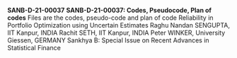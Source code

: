 **SANB-D-21-00037**
**SANB-D-21-00037: Codes, Pseudocode, Plan of codes**
Files are the codes, pseudo-code and plan of code
Reliability in Portfolio Optimization using Uncertain Estimates
Raghu Nandan SENGUPTA, IIT Kanpur, INDIA
Rachit SETH, IIT Kanpur, INDIA
Peter WINKER, University Giessen, GERMANY
Sankhya B: Special Issue on Recent Advances in Statistical Finance
